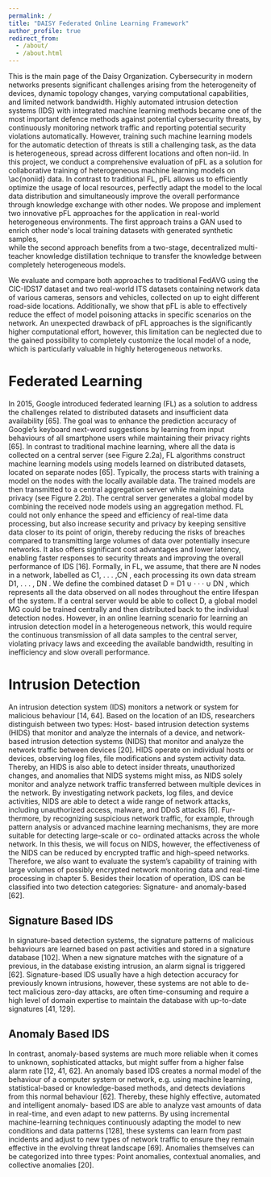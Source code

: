 ```yaml
---
permalink: /
title: "DAISY Federated Online Learning Framework"
author_profile: true
redirect_from: 
  - /about/
  - /about.html
---
```


This is the main page of the Daisy Organization. 
Cybersecurity in modern networks presents significant challenges arising from the heterogeneity of devices, dynamic topology changes, varying computational capabilities, and limited network bandwidth. Highly automated intrusion detection systems (IDS) with integrated machine learning methods became one of the most important defence methods against potential cybersecurity threats, by continuously monitoring network traffic and reporting potential security violations automatically. However, training such machine learning models for the automatic detection of threats is still a challenging task, as the data is heterogeneous, spread across different locations and often non-iid. 
In this project, we conduct a comprehensive evaluation of pFL as a solution for collaborative training of heterogeneous machine learning models on \ac{noniid} data. In contrast to traditional FL, pFL allows us to efficiently optimize the usage of local resources, perfectly adapt the model to the local data distribution and simultaneously improve the overall performance through knowledge exchange with other nodes. We propose and implement two innovative pFL approaches for the application in real-world heterogeneous environments. The first approach trains a GAN used to enrich other node's local training datasets with generated synthetic samples,   
while the second approach benefits from a two-stage, decentralized multi-teacher knowledge distillation technique to transfer the knowledge between completely heterogeneous models. 

 
We evaluate and compare both approaches to traditional FedAVG using the CIC-IDS17 dataset and two real-world ITS datasets containing network data of various cameras, sensors and vehicles, collected on up to eight different road-side locations. 
Additionally, we show that pFL is able to effectively reduce the effect of model poisoning attacks in specific scenarios on the network.
An unexpected drawback of pFL  approaches is the significantly higher computational effort, however, this limitation can be neglected due to the gained possibility to completely customize the local model of a node, which is particularly valuable in  highly heterogeneous networks. 

Federated Learning
======
In 2015, Google introduced federated learning (FL) as a solution to address the challenges
related to distributed datasets and insufficient data availability [65]. The goal was to enhance
the prediction accuracy of Google’s keyboard next-word suggestions by learning from input
behaviours of all smartphone users while maintaining their privacy rights [65]. In contrast to
traditional machine learning, where all the data is collected on a central server (see Figure 2.2a),
FL algorithms construct machine learning models using models learned on distributed datasets,
located on separate nodes [65]. Typically, the process starts with training a model on the nodes
with the locally available data. The trained models are then transmitted to a central aggregation
server while maintaining data privacy (see Figure 2.2b). The central server generates a global
model by combining the received node models using an aggregation method. FL could not
only enhance the speed and efficiency of real-time data processing, but also increase security
and privacy by keeping sensitive data closer to its point of origin, thereby reducing the risks of
breaches compared to transmitting large volumes of data over potentially insecure networks. It
also offers significant cost advantages and lower latency, enabling faster responses to security
threats and improving the overall performance of IDS [16].
Formally, in FL, we assume, that there are N nodes in a network, labelled as C1, . . . ,CN , each
processing its own data stream D1, . . . , DN . We define the combined dataset D = D1 ∪ · · · ∪ DN ,
which represents all the data observed on all nodes throughout the entire lifespan of the system.
If a central server would be able to collect D, a global model MG could be trained centrally and
then distributed back to the individual detection nodes. However, in an online learning scenario
for learning an intrusion detection model in a heterogeneous network, this would require the
continuous transmission of all data samples to the central server, violating privacy laws and
exceeding the available bandwidth, resulting in inefficiency and slow overall performance.

Intrusion Detection  
======
An intrusion detection system (IDS) monitors a network or system for malicious behaviour
[14, 64]. Based on the location of an IDS, researchers distinguish between two types: Host-
based intrusion detection systems (HIDS) that monitor and analyze the internals of a device,
and network-based intrusion detection systems (NIDS) that monitor and analyze the network
traffic between devices [20]. HIDS operate on individual hosts or devices, observing log files,
file modifications and system activity data. Thereby, an HIDS is also able to detect insider
threats, unauthorized changes, and anomalies that NIDS systems might miss, as NIDS solely
monitor and analyze network traffic transferred between multiple devices in the network. By
investigating network packets, log files, and device activities, NIDS are able to detect a wide
range of network attacks, including unauthorized access, malware, and DDoS attacks [6]. Fur-
thermore, by recognizing suspicious network traffic, for example, through pattern analysis or
advanced machine learning mechanisms, they are more suitable for detecting large-scale or co-
ordinated attacks across the whole network. In this thesis, we will focus on NIDS, however,
the effectiveness of the NIDS can be reduced by encrypted traffic and high-speed networks.
Therefore, we also want to evaluate the system’s capability of training with large volumes of
possibly encrypted network monitoring data and real-time processing in chapter 5.
Besides their location of operation, IDS can be classified into two detection categories:
Signature- and anomaly-based [62]. 

Signature Based IDS
------
In signature-based detection systems, the signature patterns of malicious behaviours are learned based on past activities and stored in a signature
database [102]. When a new signature matches with the signature of a previous, in the database
existing intrusion, an alarm signal is triggered [62]. Signature-based IDS usually have a high
detection accuracy for previously known intrusions, however, these systems are not able to de-
tect malicious zero-day attacks, are often time-consuming and require a high level of domain
expertise to maintain the database with up-to-date signatures [41, 129].


Anomaly Based IDS 
------
In contrast, anomaly-based systems are much more reliable when it comes to unknown,
sophisticated attacks, but might suffer from a higher false alarm rate [12, 41, 62]. An anomaly
based IDS creates a normal model of the behaviour of a computer system or network, e.g. using
machine learning, statistical-based or knowledge-based methods, and detects deviations from
this normal behaviour [62]. Thereby, these highly effective, automated and intelligent anomaly-
based IDS are able to analyze vast amounts of data in real-time, and even adapt to new patterns.
By using incremental machine-learning techniques continuously adapting the model to new
conditions and data patterns [128], these systems can learn from past incidents and adjust to
new types of network traffic to ensure they remain effective in the evolving threat landscape
[69]. Anomalies themselves can be categorized into three types: Point anomalies, contextual
anomalies, and collective anomalies [20].



